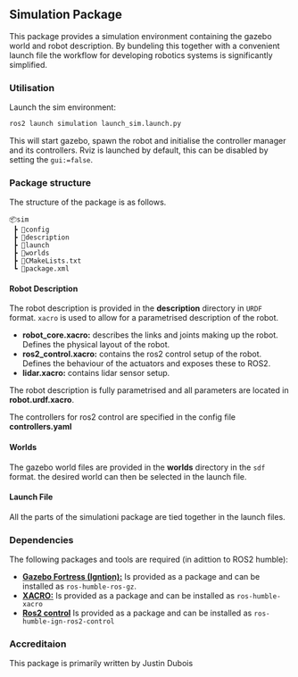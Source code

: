 ## Simulation Package
This package provides a simulation environment containing the gazebo world and robot description. By bundeling this together with a convenient launch file the workflow for developing robotics systems is significantly simplified.



### Utilisation
Launch the sim environment:
```bash
ros2 launch simulation launch_sim.launch.py
```
This will start gazebo, spawn the robot and initialise the controller manager and its controllers.
Rviz is launched by default, this can be disabled by setting the `gui:=false`.

### Package structure
The structure of the package is as follows.
```
📦sim
 ┣ 📂config
 ┣ 📂description
 ┣ 📂launch
 ┣ 📂worlds
 ┣ 📜CMakeLists.txt
 ┗ 📜package.xml
 ```
 
#### Robot Description
The robot description is provided in the **description** directory in `URDF` format. `xacro` is used to allow for a parametrised description of the robot.
* **robot_core.xacro:** describes the links and joints making up the robot. Defines the physical layout of the robot.
* **ros2_control.xacro:** contains the ros2 control setup of the robot. Defines the behaviour of the actuators and exposes these to ROS2.
* **lidar.xacro:** contains lidar sensor setup.

The robot description is fully parametrised and all parameters are located in **robot.urdf.xacro**.

The controllers for ros2 control are specified in the config file **controllers.yaml**

#### Worlds
The gazebo world files are provided in the **worlds** directory in the `sdf` format. the desired world can then be selected in the launch file.

#### Launch File
All the parts of the simulationi package are tied together in the launch files. 

### Dependencies
The following packages and tools are required (in adittion to ROS2 humble):
* [**Gazebo Fortress (Igntion):**](https://gazebosim.org/docs/fortress/install) Is provided as a package and can be installed as `ros-humble-ros-gz`.
* [**XACRO:**](http://wiki.ros.org/xacro) Is provided as a package and can be installed as `ros-humble-xacro`
* [**Ros2 control**](https://control.ros.org/rolling/index.html) Is provided as a package and can be installed as `ros-humble-ign-ros2-control`

### Accreditaion
This package is primarily written by Justin Dubois
